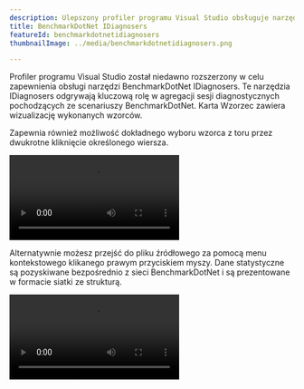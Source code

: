 ```yaml
---
description: Ulepszony profiler programu Visual Studio obsługuje narzędzia BenchmarkDotNet IDiagnosers
title: BenchmarkDotNet IDiagnosers
featureId: benchmarkdotnetidiagnosers
thumbnailImage: ../media/benchmarkdotnetidiagnosers.png

---
```


Profiler programu Visual Studio został niedawno rozszerzony w celu zapewnienia obsługi narzędzi BenchmarkDotNet IDiagnosers. Te narzędzia IDiagnosers odgrywają kluczową rolę w agregacji sesji diagnostycznych pochodzących ze scenariuszy BenchmarkDotNet. Karta Wzorzec zawiera wizualizację wykonanych wzorców.

Zapewnia również możliwość dokładnego wyboru wzorca z toru przez dwukrotne kliknięcie określonego wiersza.

![IDiagnosers Swimlane](../media/IDiagnosers-swimlane.mp4 "IDiagnosers Swimlane")

Alternatywnie możesz przejść do pliku źródłowego za pomocą menu kontekstowego klikanego prawym przyciskiem myszy. Dane statystyczne są pozyskiwane bezpośrednio z sieci BenchmarkDotNet i są prezentowane w formacie siatki ze strukturą.

![IDiagnosers Go to source.mp4](../media/IDiagnosers-gotosource.mp4 "IDiagnosers Go to Source.mp4")
